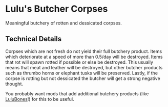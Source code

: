 # Lulu's Butcher Corpses
 
Meaningful butchery of rotten and dessicated corpses.

## Technical Details

Corpses which are not fresh do not yield their full butchery product. Items which deteriorate at a speed of more than 0.5/day will be destroyed. Items that rot will spawn rotted if possible or else be destroyed. This usually means that meat and leather will be destroyed, but other butcher products such as thrumbo horns or elephant tusks will be preserved. Lastly, if the corpse is rotting but not dessicated the butcher will get a strong negative thought.

You probably want mods that add additional butchery products (like [LuluBones](https://github.com/LoonyLadle/LuluBones)!) for this to be useful.

